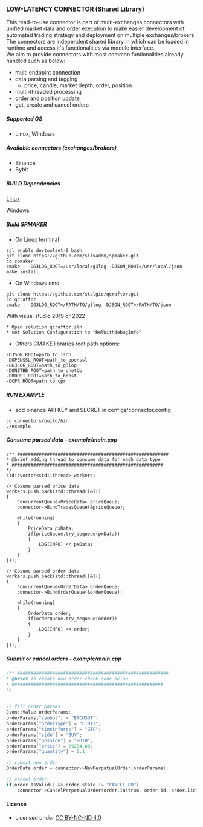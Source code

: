 ### LOW-LATENCY CONNECTOR (Shared Library)

This read-to-use connector is part of multi-exchanges connectors with 
unified market data and order execution to make easier development of 
automated trading strategy and deployment on multiple exchanges/brokers.
The connectors are independent shared library in which can be loaded in
runtime and access it's functionalities via module interface.  
We aim to provide connectors with most common funtionalities 
already handled such as below:

* multi endpoint connection
* data parsing and tagging
    * price, candle, market depth, order, position
* multi-threaded processing
* order and position update
* get, create and cancel orders

##### Supported OS

* Linux, Windows

##### Available connectors (exchanges/brokers)

* Binance
* Bybit

##### BUILD Dependencies

[Linux](BUILD_LIBRARIES_LINUX.md)

[Windows](BUILD_LIBRARIES_WIN.md)

##### Build SPMAKER

* On Linux terminal
```
scl enable devtoolset-9 bash
git clone https://github.com/silvadom/spmaker.git
cd spmaker
cmake . -DG3LOG_ROOT=/usr/local/g3log -DJSON_ROOT=/usr/local/json
make install
```

* On Windows cmd
```
git clone https://github.com/stelgic/qcraftor.git
cd qcraftor
cmake . -DG3LOG_ROOT=/PATH/TO/g3log -DJSON_ROOT=/PATH/TO/json
```

With visual studio 2019 or 2022

    * Open solution qcraftor.sln 
    * set Solution Configuration to "RelWithdebugInfo"

* Others CMAKE libraries root path options:
```
-DJSON_ROOT=path_to_json
-DOPENSSL_ROOT=path_to_openssl
-DG3LOG_ROOT=path_to_g3log
-DONETBB_ROOT=path_to_onetbb
-DBOOST_ROOT=path_to_boost
-DCPR_ROOT=path_to_cpr
```

##### RUN EXAMPLE

- add binance API KEY and SECRET in configs/connector.config

```
cd connectors/build/bin
./example
```

##### Consume parsed data - example/main.cpp

```
/** ########################################################
* @brief adding thread to consume data for each data type
* ########################################################
*/
std::vector<std::thread> workers;

// Cosume parsed price data
workers.push_back(std::thread([&]()
{
    ConcurrentQueue<PriceData> priceQueue;
    connector->BindTradesQueue(&priceQueue);

    while(running)
    {
        PriceData pxData;
        if(priceQueue.try_dequeue(pxData))
        {
            LOG(INFO) << pxData;
        }
    }
}));

// Cosume parsed order data
workers.push_back(std::thread([&]()
{
    ConcurrentQueue<OrderData> orderQueue;
    connector->BindOrderQueue(&orderQueue);

    while(running)
    {
        OrderData order;
        if(orderQueue.try_dequeue(order))
        {
            LOG(INFO) << order;
        }
    }
}));
```


##### Submit or cancel orders - example/main.cpp
```c++
/** ########################################################
* @brief To create new order check code below
* ########################################################
*/

 
// fill order params
Json::Value orderParams;
orderParams["symbol"] = "BTCUSDT";
orderParams["orderType"] = "LIMIT";
orderParams["timeinforce"] = "GTC";
orderParams["side"] = "BUY";
orderParams["posSide"] = "BOTH";
orderParams["price"] = 29234.00;
orderParams["quantity"] = 0.1;

// submit new order
OrderData order = connector->NewPerpatualOrder(orderParams);

// cancel order
if(order.IsValid() && order.state != "CANCELLED")
    connector->CancelPerpetualOrder(order.instrum, order.id, order.lid);
```

#### License

* Licensed under [CC BY-NC-ND 4.0](LICENSE.md)


